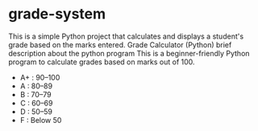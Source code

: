 # grade-system
This is a simple Python project that calculates and displays a student's grade based on the marks entered.
Grade Calculator (Python)
brief description about the python program
This is a beginner-friendly Python program to calculate grades based on marks out of 100.

- A+ : 90–100
- A  : 80–89
- B  : 70–79
- C  : 60–69
- D  : 50–59
- F  : Below 50